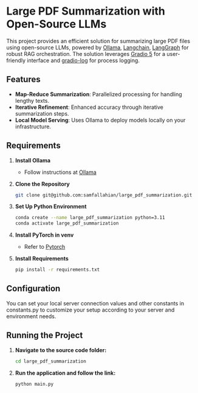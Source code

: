 # Large PDF Summarization with Open-Source LLMs

This project provides an efficient solution for summarizing large PDF files using open-source LLMs, powered by [Ollama](https://ollama.com/), [Langchain](https://www.langchain.com/), [LangGraph](https://github.com/langchain-ai/langgraph) for robust RAG orchestration. The solution leverages [Gradio 5](https://www.gradio.app/) for a user-friendly interface and [gradio-log](https://github.com/louis-she/gradio-log) for process logging.

## Features

- **Map-Reduce Summarization**: Parallelized processing for handling lengthy texts.
- **Iterative Refinement**: Enhanced accuracy through iterative summarization steps.
- **Local Model Serving**: Uses Ollama to deploy models locally on your infrastructure.

## Requirements

1. **Install Ollama**  
   - Follow instructions at [Ollama](https://ollama.com/)

2. **Clone the Repository**
   ```bash
   git clone git@github.com:samfallahian/large_pdf_summarization.git
   
3. **Set Up Python Environment**
   ```bash
   conda create --name large_pdf_summarization python=3.11
   conda activate large_pdf_summarization
   
4. **Install PyTorch in venv**  
   - Refer to [Pytorch](https://pytorch.org/get-started/locally/)

3. **Install Requirements**
   ```bash
   pip install -r requirements.txt
   

## Configuration

You can set your local server connection values and other constants in constants.py to customize your setup according to your server and environment needs.

## Running the Project

1. **Navigate to the source code folder:**  
   ```bash
   cd large_pdf_summarization
   
2. **Run the application and follow the link:**  
   ```bash
   python main.py
